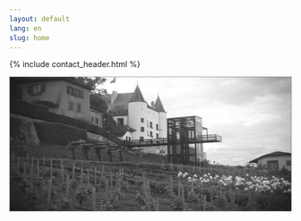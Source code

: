 ```yaml
---
layout: default
lang: en
slug: home
---
```


<div class="visible-xs">
  {% include contact_header.html %}
</div>

![Nyon Chateau](/photos/nyon-chateau.jpg)
